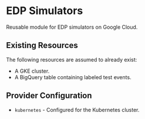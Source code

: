 # EDP Simulators

Reusable module for EDP simulators on Google Cloud.

## Existing Resources

The following resources are assumed to already exist:

*   A GKE cluster.
*   A BigQuery table containing labeled test events.

## Provider Configuration

*   `kubernetes` - Configured for the Kubernetes cluster.
